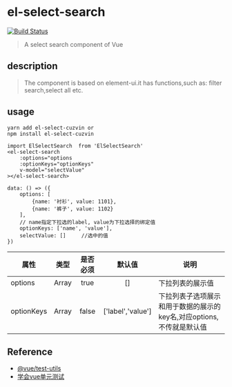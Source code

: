 # el-select-search
[![Build Status](https://travis-ci.org/jealxy/el-select-search.svg?branch=master)](https://travis-ci.org/jealxy/el-select-search)
> A select search component of Vue

## description
> The component is based on element-ui.it has functions,such as: filter search,select all etc.

## usage
```
yarn add el-select-cuzvin or
npm install el-select-cuzvin
```

```Vue
import ElSelectSearch  from 'ElSelectSearch'
<el-select-search
    :options="options
    :optionKeys="optionKeys"
    v-model="selectValue"
></el-select-search>

data: () => ({
    options: [
        {name: '衬衫', value: 1101},
        {name: '裤子', value: 1102}
    ],
    // name指定下拉选的label, value为下拉选择的绑定值
    optionKeys: ['name', 'value'],
    selectValue: []     //选中的值
})
```
属性|类型|是否必须|默认值|说明
--|:--:|:--:|:--:|--
options|Array|true|[]|下拉列表的展示值
optionKeys|Array|false|['label','value']|下拉列表子选项展示和用于数据的展示的key名,对应options,不传就是默认值

## Reference
- [@vue/test-utils](https://vue-test-utils.vuejs.org/)
- [学会vue单元测试](https://zhuanlan.zhihu.com/p/48758013)
